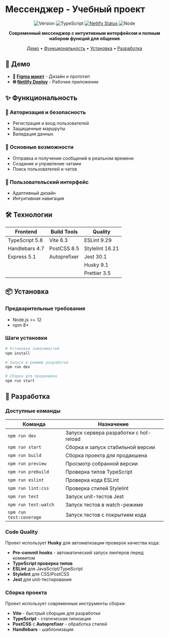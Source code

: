 # Мессенджер - Учебный проект

<div align="center">

![Version](https://img.shields.io/badge/version-1.0.0-blue.svg)
![TypeScript](https://img.shields.io/badge/TypeScript-5.8.3-blue)
[![Netlify Status](https://api.netlify.com/api/v1/badges/67e70105-ba0b-46d3-b1af-2a83d1824ab0/deploy-status)](https://app.netlify.com/sites/mf-sgatsenko/deploys)
![Node](https://img.shields.io/badge/node-%3E%3D12-green.svg)

**Современный мессенджер с интуитивным интерфейсом и полным набором функций для общения**

[Демо](#демо) • [Функциональность](#функциональность) • [Установка](#установка) • [Разработка](#разработка)

</div>

## 🚀 Демо

- **🎨 [Figma макет](https://www.figma.com/design/jF5fFFzgGOxQeB4CmKWTiE/Chat_external_link?node-id=0-1&p=f)** - Дизайн и прототип
- **🌐 [Netlify Deploy](https://mf-sgatsenko.netlify.app/)** - Рабочее приложение

## ✨ Функциональность

### 🔐 Авторизация и безопасность
- Регистрация и вход пользователей
- Защищенные маршруты
- Валидация данных

### 💬 Основные возможности
- Отправка и получение сообщений в реальном времени
- Создание и управление чатами
- Поиск пользователей и чатов

### 🎨 Пользовательский интерфейс
- Адаптивный дизайн
- Интуитивная навигация

## 🛠 Технологии

<div align="center">

| Frontend | Build Tools | Quality |
|----------|-------------|---------|
| TypeScript 5.8 | Vite 6.3 | ESLint 9.29 |
| Handlebars 4.7 | PostCSS 8.5 | Stylelint 16.21 |
| Express 5.1 | Autoprefixer | Jest 30.1 |
|  |  | Husky 9.1 |
|  |  | Prettier 3.5 |

</div>

## 📦 Установка

### Предварительные требования
- Node.js >= 12
- npm 8+

### Шаги установки

```bash
# Установка зависимостей
npm install

# Запуск в режиме разработки
npm run dev

# Сборка для продакшена
npm run start
```

## 🚀 Разработка

### Доступные команды

| Команда | Назначение |
|---------|------------|
| `npm run dev` | Запуск сервера разработки с hot-reload |
| `npm run start` | Сборка и запуск стабильной версии |
| `npm run build` | Сборка проекта для продакшена |
| `npm run preview` | Просмотр собранной версии |
| `npm run prebuild` | Проверка типов TypeScript |
| `npm run eslint` | Проверка кода ESLint |
| `npm run lint:css` | Проверка стилей Stylelint |
| `npm run test` | Запуск unit-тестов Jest |
| `npm run test:watch` | Запуск тестов в watch-режиме |
| `npm run test:coverage` | Запуск тестов с покрытием кода |

### Code Quality

Проект использует **Husky** для автоматизации проверок качества кода:

- **Pre-commit hooks** - автоматический запуск линтеров перед коммитом
- **TypeScript проверка типов**
- **ESLint** для JavaScript/TypeScript
- **Stylelint** для CSS/PostCSS
- **Jest** для unit-тестирования

### Сборка проекта

Проект использует современные инструменты сборки:

- **Vite** - быстрый сборщик для разработки
- **TypeScript** - статическая типизация
- **PostCSS** с **Autoprefixer** - обработка стилей
- **Handlebars** - шаблонизация
